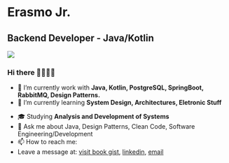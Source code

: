 # Erasmo Jr. #
## Backend Developer - Java/Kotlin
![](https://www.codewars.com/users/redmasters/badges/micro)
### Hi there 👋🏿👋🏿
- 🔭 I’m currently work with **Java, Kotlin, PostgreSQL, SpringBoot, RabbitMQ, Design Patterns.**
- 🌱 I’m currently learning **System Design, Architectures, Eletronic Stuff**
<!-- 🔭 I’m currently working on [Roquet.Q](https://github.com/redmasters/roquetq) project of the RocketSeat NLW#6 event, using HTML, CSS, JavaScript, NodeJS, EJS, Express and SQLite. -->
- 🎓 Studying **Analysis and Development of Systems**
- 💬 Ask me about Java, Design Patterns, Clean Code, Software Engineering/Development 
- 📫 How to reach me:
- Leave a message at: [visit book gist](https://gist.github.com/redmasters/177b85381f4ccdda3ce3bca2dd285797), [linkedin](https://www.linkedin.com/in/erasmocjunior/), [email](erasmo.cjunior@gmail.com)

<!--
**redmasters/redmasters** is a ✨ _special_ ✨ repository because its `README.md` (this file) appears on your GitHub profile.

Here are some ideas to get you started:

- 🔭 I’m currently working on ...
- 🌱 I’m currently learning ...
- 👯 I’m looking to collaborate on ...
- 🤔 I’m looking for help with ...
- 💬 Ask me about ...
- 📫 How to reach me: ...
- 😄 Pronouns: ...
- ⚡ Fun fact: ...
-->

